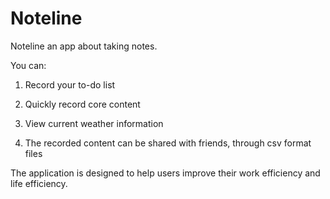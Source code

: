 # Noteline

Noteline an app about taking notes.

You can:

1. Record your to-do list

2. Quickly record core content

3. View current weather information

4. The recorded content can be shared with friends, through csv format files


The application is designed to help users improve their work efficiency and life efficiency.
